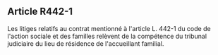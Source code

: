 ## Article R442-1

Les litiges relatifs au contrat mentionné à l'article L. 442-1 du code de l'action sociale et des familles relèvent
de la compétence du tribunal judiciaire du lieu de résidence de l'accueillant familial.

